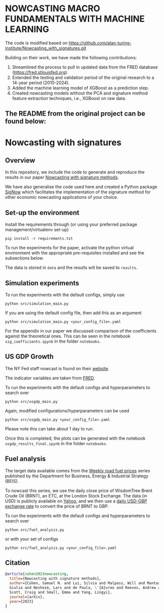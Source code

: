 # NOWCASTING MACRO FUNDAMENTALS WITH MACHINE LEARNING

The code is modified based on https://github.com/alan-turing-institute/Nowcasting_with_signatures.git

Building on their work, we have made the following contributions:
1. Streamlined the process to pull in updated data from the FRED database (https://fred.stlouisfed.org).
2. Extended the testing and validation period of the original research to a 14-year period (2010-2024).
3. Added the machine learning model of XGBoost as a prediction step.
4. Created nowcasting models without the PCA and signature method feature extraction techniques, i.e., XGBoost on raw data.

The README from the original project can be found below:
---


# Nowcasting with signatures

## Overview

In this repository, we include the code to generate and reproduce the results
in our paper [Nowcasting with signature methods](https://arxiv.org/pdf/2305.10256.pdf).

We have also generalise the code used here and created a Python package
[SigNow](https://github.com/datasciencecampus/SigNow_ONS_Turing) which 
facilitates the implementation of the signature method for other economic 
nowcasting applications of your choice.

## Set-up the environment
Install the requirements through (or using your preferred package 
management/virtualenv set-up)
```
pip install -r requirements.txt
```

To run the experiments for the paper, activate the python virtual environment 
with the appropriate pre-requisites installed and see the subsections below.
    
The data is stored in `data` and the results will be saved to `results`.

## Simulation experiments

To run the experiments with the default configs, simply use

```
python src/simulation_main.py
```

If you are using the default config file, then add this as an argument
```
python src/simulation_main.py <your_config_file>.yaml
```

For the appendix in our paper we discussed comparison of the coefficients
against the theoretical ones. This can be seen in the notebook 
`sig_coefficients.ipynb` in the folder `notebooks`.


## US GDP Growth

The NY Fed staff nowcast is found on their 
[website](https://www.newyorkfed.org/research/policy/nowcast).

The indicator variables are taken from [FRED](https://fred.stlouisfed.org/).

To run the experiments with the default configs and hyperparameters to search 
over
```
python src/usgdp_main.py
```
Again, modified configurations/hyperparameters can be used
```
python src/usgdp_main.py <your_config_file>.yaml
```

Please note this can take about 1 day to run.

Once this is completed, the plots can be generated with the notebook 
`usgdp_results_final.ipynb` in the folder `notebooks`.

## Fuel analysis

The target data available comes from the 
[Weekly road fuel prices](https://www.gov.uk/government/statistics/weekly-road-fuel-prices) 
series published by the Department for Business, Energy \& Industrial Strategy
(BEIS).

To nowcast this series, we use the daily close price of WisdomTree Brent Crude 
Oil (BRNT), an ETC, at the London Stock Exchange. The data (in USD) is publicly
available on [Yahoo](https://finance.yahoo.com/quote/BRNT.L/history?p=BRNT.L), 
and we then use a [daily USD-GBP exchange rate](https://uk.investing.com/currencies/usd-gbp-historical-data) 
to convert the price of BRNT to GBP.

To run the experiments with the default configs and hyperparameters to search 
over
```
python src/fuel_analysis.py
```
or with your set of configs 
```
python src/fuel_analysis.py <your_config_file>.yaml
```

## Citation

```bibtex
@article{cohen2023nowcasting,
  title={Nowcasting with signature methods},
  author={Cohen, Samuel N. and Lui, Silvia and Malpass, Will and Mantoan, 
  Giulia and Nesheim, Lars and de Paula, \'{A}ureo and Reeves, Andrew and
  Scott, Craig and Small, Emma and Yang, Lingyi},
  journal={arXiv},
  year={2023}
}
